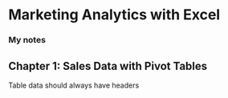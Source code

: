 # Marketing Analytics with Excel

### My notes

## Chapter 1: Sales Data with Pivot Tables

Table data should always have headers